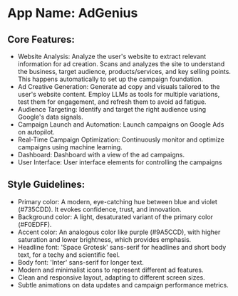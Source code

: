 # **App Name**: AdGenius

## Core Features:

- Website Analysis: Analyze the user's website to extract relevant information for ad creation. Scans and analyzes the site to understand the business, target audience, products/services, and key selling points. This happens automatically to set up the campaign foundation.
- Ad Creative Generation: Generate ad copy and visuals tailored to the user's website content. Employ LLMs as tools for multiple variations, test them for engagement, and refresh them to avoid ad fatigue.
- Audience Targeting: Identify and target the right audience using Google's data signals.
- Campaign Launch and Automation: Launch campaigns on Google Ads on autopilot.
- Real-Time Campaign Optimization: Continuously monitor and optimize campaigns using machine learning.
- Dashboard: Dashboard with a view of the ad campaigns.
- User Interface: User interface elements for controlling the campaigns

## Style Guidelines:

- Primary color: A modern, eye-catching hue between blue and violet (#735CDD). It evokes confidence, trust, and innovation.
- Background color: A light, desaturated variant of the primary color (#F0EDFF).
- Accent color: An analogous color like purple (#9A5CCD), with higher saturation and lower brightness, which provides emphasis.
- Headline font: 'Space Grotesk' sans-serif for headlines and short body text, for a techy and scientific feel.
- Body font: 'Inter' sans-serif for longer text.
- Modern and minimalist icons to represent different ad features.
- Clean and responsive layout, adapting to different screen sizes.
- Subtle animations on data updates and campaign performance metrics.